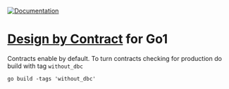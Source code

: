 [![Documentation](https://godoc.org/drblez/dbc?status.svg)](https://godoc.org/github.com/drblez/dbc)


# [Design by Contract](https://en.wikipedia.org/wiki/Design_by_contract) for Go1

Contracts enable by default.
To turn contracts checking for production
do build with tag `without_dbc`

    go build -tags 'without_dbc'
